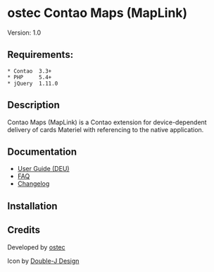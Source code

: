 ostec Contao Maps (MapLink)
======================
Version: 1.0

Requirements:
----------------------
    * Contao  3.3+
    * PHP     5.4+
    * jQuery  1.11.0

Description
----------------------
Contao Maps (MapLink) is a Contao extension for device-dependent delivery of cards Materiel with referencing to the native application.


Documentation
----------------------
 * [User Guide (DEU)][2]
 * [FAQ][3]
 * [Changelog][4]


Installation
----------------------


Credits
----------------------
Developed by [ostec][1]

Icon by [Double-J Design][5]
    
[1]: http://www.ostec.de
[2]: https://github.com/ostec/maplink-contao/wiki/User-Guide-(DEU)
[3]: https://github.com/ostec/maplink-contao/wiki/FAQ
[4]: https://github.com/ostec/maplink-contao/blob/master/changes.md
[5]: http://www.doublejdesign.co.uk
